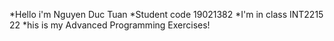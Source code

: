 *Hello i'm Nguyen Duc Tuan
*Student code 19021382
*I'm in class INT2215 22
*his is my Advanced Programming Exercises!
